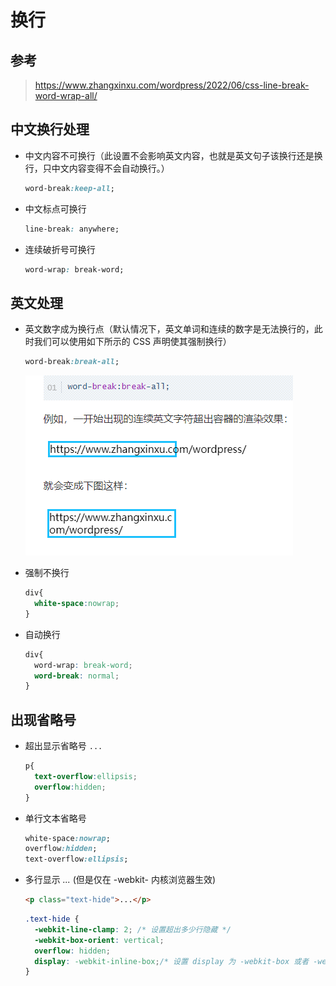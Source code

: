 # 换行

## 参考

  >https://www.zhangxinxu.com/wordpress/2022/06/css-line-break-word-wrap-all/

## 中文换行处理

  - 中文内容不可换行（此设置不会影响英文内容，也就是英文句子该换行还是换行，只中文内容变得不会自动换行。）

    ```css
    word-break:keep-all;
    ```

  - 中文标点可换行

    ```css
    line-break: anywhere;
    ```

  - 连续破折号可换行

    ```css
    word-wrap: break-word;
    ```

## 英文处理

  - 英文数字成为换行点（默认情况下，英文单词和连续的数字是无法换行的，此时我们可以使用如下所示的 CSS 声明使其强制换行）

    ```css
    word-break:break-all;
    ```

    ![](./images/%E8%8B%B1%E6%96%87%E6%8D%A2%E8%A1%8C.jpg)

  - 强制不换行

    ```css
    div{
      white-space:nowrap;
    }
    ```

  - 自动换行

    ```css
    div{
      word-wrap: break-word;
      word-break: normal;
    }
    ```

## 出现省略号

  - 超出显示省略号 `...`

    ```css
    p{
      text-overflow:ellipsis;
      overflow:hidden;
    }
    ```

  - 单行文本省略号

    ```css
    white-space:nowrap;
    overflow:hidden;
    text-overflow:ellipsis;
    ```

  - 多行显示 *...* (但是仅在 -webkit- 内核浏览器生效)

    ```html
    <p class="text-hide">...</p>
    ```

    ```css
    .text-hide {
      -webkit-line-clamp: 2; /* 设置超出多少行隐藏 */
      -webkit-box-orient: vertical;
      overflow: hidden;
      display: -webkit-inline-box;/* 设置 display 为 -webkit-box 或者 -webkit-inline-box 时为隐藏状态 */
    }
    ```
